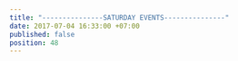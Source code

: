```yaml
---
title: "---------------SATURDAY EVENTS---------------"
date: 2017-07-04 16:33:00 +07:00
published: false
position: 48
---
```


